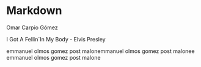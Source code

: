 # Markdown

Omar Carpio Gómez

I Got A Fellin´In My Body - Elvis Presley

emmanuel olmos gomez 
post malonemmanuel olmos gomez 
post malonee
emmanuel olmos gomez 
post malone









